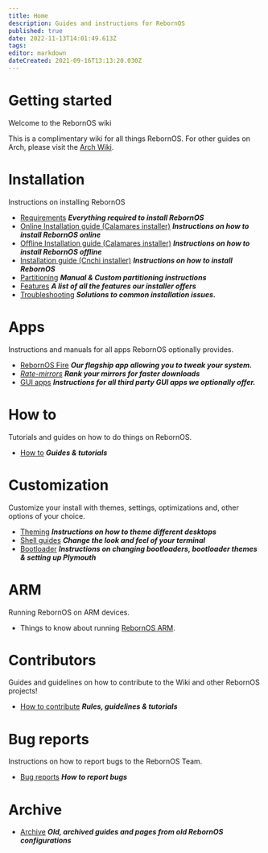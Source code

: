 ```yaml
---
title: Home
description: Guides and instructions for RebornOS
published: true
date: 2022-11-13T14:01:49.613Z
tags: 
editor: markdown
dateCreated: 2021-09-16T13:13:20.030Z
---
```


# Getting started

Welcome to the RebornOS wiki

This is a complimentary wiki for all things RebornOS. For other guides on Arch, please visit the [Arch Wiki](https://wiki.archlinux.org).

# Installation
Instructions on installing RebornOS

-   [Requirements](/en/installation/requirements) ***Everything required to install RebornOS***
-   [Online Installation guide (Calamares installer)](/en/installation/calamares_online) ***Instructions on how to install RebornOS online***
-   [Offline Installation guide (Calamares installer)](/en/installation/calamares_offline) ***Instructions on how to install RebornOS offline***
-   [Installation guide (Cnchi installer)](/en/installation/cnchi) ***Instructions on how to install RebornOS***
-   [Partitioning](/en/installation/partitioning) ***Manual & Custom partitioning instructions***
-   [Features](/en/installation/features) ***A list of all the features our installer offers***
-   [Troubleshooting](/en/installation/troubleshooting) ***Solutions to common installation issues.***

# Apps
Instructions and manuals for all apps RebornOS optionally provides.

-   [RebornOS Fire](/en/apps/rebornosfire) ***Our flagship app allowing you to tweak your system.***
-   [*Rate-mirrors*](https://wiki.rebornos.org/en/apps/rate-mirrors) ***Rank your mirrors for faster downloads***
-   [GUI apps](/en/apps) ***Instructions for all third party GUI apps we optionally offer.***

# How to
Tutorials and guides on how to do things on RebornOS.

-   [How to](/en/howto) ***Guides & tutorials***

# Customization
Customize your install with themes, settings, optimizations and, other options of your choice.

-   [Theming](/en/customization/theming) ***Instructions on how to theme different desktops***
-   [Shell guides](/en/customization/shell) ***Change the look and feel of your terminal***
-   [Bootloader](/en/customization/bootloader) ***Instructions on changing bootloaders, bootloader themes & setting up Plymouth***

# ARM
Running RebornOS on ARM devices.

-   Things to know about running [RebornOS ARM](https://wiki.rebornos.org/en/arm).

# Contributors
Guides and guidelines on how to contribute to the Wiki and other RebornOS projects!

-   [How to contribute](/en/howto/contribute) ***Rules, guidelines & tutorials***

# Bug reports
Instructions on how to report bugs to the RebornOS Team.

-   [Bug reports](/en/howto/bugreports) ***How to report bugs***

# Archive
-   [Archive](/en/archive) ***Old, archived guides and pages from old RebornOS configurations***